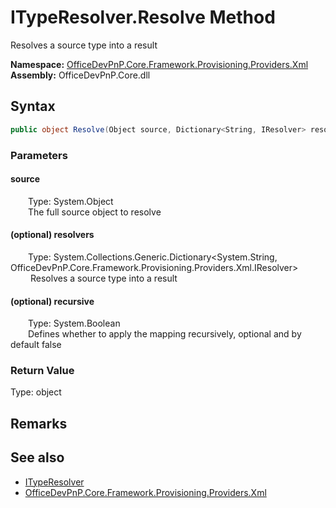 # ITypeResolver.Resolve Method  
 Resolves a source type into a result   

**Namespace:** [OfficeDevPnP.Core.Framework.Provisioning.Providers.Xml](OfficeDevPnP.Core.Framework.Provisioning.Providers.Xml.md)  
**Assembly:** OfficeDevPnP.Core.dll  
## Syntax
```C#
public object Resolve(Object source, Dictionary<String, IResolver> resolvers, Boolean recursive)
```
### Parameters
#### source  
&emsp;&emsp;Type: System.Object  
&emsp;&emsp;The full source object to resolve  

  

#### (optional) resolvers  
&emsp;&emsp;Type: System.Collections.Generic.Dictionary<System.String, OfficeDevPnP.Core.Framework.Provisioning.Providers.Xml.IResolver>  
&emsp;&emsp; Resolves a source type into a result   

  

#### (optional) recursive  
&emsp;&emsp;Type: System.Boolean  
&emsp;&emsp;Defines whether to apply the mapping recursively, optional and by default false  

  

### Return Value
Type: object  

## Remarks
  
## See also
- [ITypeResolver](OfficeDevPnP.Core.Framework.Provisioning.Providers.Xml.ITypeResolver.md) 
- [OfficeDevPnP.Core.Framework.Provisioning.Providers.Xml](OfficeDevPnP.Core.Framework.Provisioning.Providers.Xml.md) 
